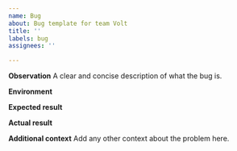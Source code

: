 ```yaml
---
name: Bug
about: Bug template for team Volt
title: ''
labels: bug
assignees: ''

---
```


**Observation**
A clear and concise description of what the bug is.

**Environment**


**Expected result**

**Actual result**


**Additional context**
Add any other context about the problem here.

